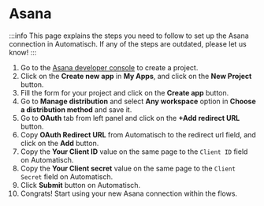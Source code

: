 # Asana

:::info
This page explains the steps you need to follow to set up the Asana
connection in Automatisch. If any of the steps are outdated, please let us know!
:::

1. Go to the [Asana developer console](https://app.asana.com/0/my-apps) to create a project.
2. Click on the **Create new app** in **My Apps**, and click on the **New Project** button.
3. Fill the form for your project and click on the **Create app** button.
4. Go to **Manage distribution** and select **Any workspace** option in **Choose a distribution method** and save it.
5. Go to **OAuth** tab from left panel and click on the **+Add redirect URL** button.
6. Copy **OAuth Redirect URL** from Automatisch to the redirect url field, and click on the **Add** button.
7. Copy the **Your Client ID** value on the same page to the `Client ID` field on Automatisch.
8. Copy the **Your Client secret** value on the same page to the `Client Secret` field on Automatisch.
9. Click **Submit** button on Automatisch.
10. Congrats! Start using your new Asana connection within the flows.

